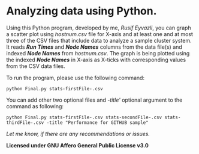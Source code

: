 # Analyzing data using Python.

Using this Python program, developed by me, _Rusif Eyvazli_, you can graph a scatter plot using _hostnum.csv_ file for X-axis and at least one and at most three of the CSV files that include data to analyze a sample cluster system. It reads _**Run Times**_ and _**Node Names**_ columns from the data file(s) and indexed _**Node Names**_ from _hostnum.csv_. The graph is being plotted using the indexed _**Node Names**_ in X-axis as X-ticks with corresponding values from the CSV data files.

To run the program, please use the following command:

`python Final.py stats-firstFile-.csv`

You can add other two optional files and _-title'_ optional argument to the command as following:

`python Final.py stats-firstFile-.csv stats-secondFile-.csv stats-thirdFile-.csv -title "Performance for GITHUB sample"`


_Let me know, if there are any recommendations or issues._

**Licensed under GNU Affero General Public License v3.0**
